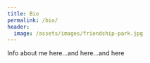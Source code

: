 ```yaml
---
title: Bio
permalink: /bio/
header:
  image: /assets/images/friendship-park.jpg
---
```


Info about me here...and here...and here

<!-- use this to comment out -->

<!-- Here are [two](http://www.youtube.com/watch?v=BOFWtnCMnJw){:target="_blank"} [promo](http://www.youtube.com/watch?v=fL4JsEH_CJU){:target="_blank"} videos of the expedition that were made as part of a pitch to Irish television companies.

In Fall 2017, I joined the [Department of Economics](http://economics.uoregon.edu/){:target="_blank"} at the University of Oregon as an assistant professor. -->



